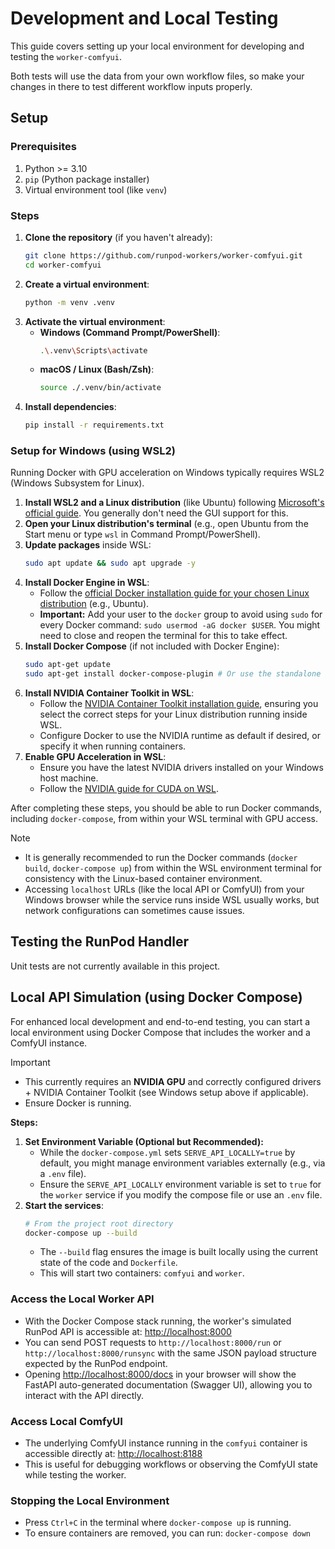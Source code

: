 # Development and Local Testing

This guide covers setting up your local environment for developing and testing the `worker-comfyui`.

Both tests will use the data from your own workflow files, so make your changes in there to test different workflow inputs properly.

## Setup

### Prerequisites

1.  Python >= 3.10
2.  `pip` (Python package installer)
3.  Virtual environment tool (like `venv`)

### Steps

1.  **Clone the repository** (if you haven't already):
    ```bash
    git clone https://github.com/runpod-workers/worker-comfyui.git
    cd worker-comfyui
    ```
2.  **Create a virtual environment**:
    ```bash
    python -m venv .venv
    ```
3.  **Activate the virtual environment**:
    - **Windows (Command Prompt/PowerShell)**:
      ```bash
      .\.venv\Scripts\activate
      ```
    - **macOS / Linux (Bash/Zsh)**:
      ```bash
      source ./.venv/bin/activate
      ```
4.  **Install dependencies**:
    ```bash
    pip install -r requirements.txt
    ```

### Setup for Windows (using WSL2)

Running Docker with GPU acceleration on Windows typically requires WSL2 (Windows Subsystem for Linux).

1.  **Install WSL2 and a Linux distribution** (like Ubuntu) following [Microsoft's official guide](https://learn.microsoft.com/en-us/windows/wsl/install). You generally don't need the GUI support for this.
2.  **Open your Linux distribution's terminal** (e.g., open Ubuntu from the Start menu or type `wsl` in Command Prompt/PowerShell).
3.  **Update packages** inside WSL:
    ```bash
    sudo apt update && sudo apt upgrade -y
    ```
4.  **Install Docker Engine in WSL**:
    - Follow the [official Docker installation guide for your chosen Linux distribution](https://docs.docker.com/engine/install/#server) (e.g., Ubuntu).
    - **Important:** Add your user to the `docker` group to avoid using `sudo` for every Docker command: `sudo usermod -aG docker $USER`. You might need to close and reopen the terminal for this to take effect.
5.  **Install Docker Compose** (if not included with Docker Engine):
    ```bash
    sudo apt-get update
    sudo apt-get install docker-compose-plugin # Or use the standalone binary method if preferred
    ```
6.  **Install NVIDIA Container Toolkit in WSL**:
    - Follow the [NVIDIA Container Toolkit installation guide](https://docs.nvidia.com/datacenter/cloud-native/container-toolkit/latest/install-guide.html), ensuring you select the correct steps for your Linux distribution running inside WSL.
    - Configure Docker to use the NVIDIA runtime as default if desired, or specify it when running containers.
7.  **Enable GPU Acceleration in WSL**:
    - Ensure you have the latest NVIDIA drivers installed on your Windows host machine.
    - Follow the [NVIDIA guide for CUDA on WSL](https://docs.nvidia.com/cuda/wsl-user-guide/index.html).

After completing these steps, you should be able to run Docker commands, including `docker-compose`, from within your WSL terminal with GPU access.

> [!NOTE]
>
> - It is generally recommended to run the Docker commands (`docker build`, `docker-compose up`) from within the WSL environment terminal for consistency with the Linux-based container environment.
> - Accessing `localhost` URLs (like the local API or ComfyUI) from your Windows browser while the service runs inside WSL usually works, but network configurations can sometimes cause issues.

## Testing the RunPod Handler

Unit tests are not currently available in this project.

## Local API Simulation (using Docker Compose)

For enhanced local development and end-to-end testing, you can start a local environment using Docker Compose that includes the worker and a ComfyUI instance.

> [!IMPORTANT]
>
> - This currently requires an **NVIDIA GPU** and correctly configured drivers + NVIDIA Container Toolkit (see Windows setup above if applicable).
> - Ensure Docker is running.

**Steps:**

1.  **Set Environment Variable (Optional but Recommended):**
    - While the `docker-compose.yml` sets `SERVE_API_LOCALLY=true` by default, you might manage environment variables externally (e.g., via a `.env` file).
    - Ensure the `SERVE_API_LOCALLY` environment variable is set to `true` for the `worker` service if you modify the compose file or use an `.env` file.
2.  **Start the services**:
    ```bash
    # From the project root directory
    docker-compose up --build
    ```
    - The `--build` flag ensures the image is built locally using the current state of the code and `Dockerfile`.
    - This will start two containers: `comfyui` and `worker`.

### Access the Local Worker API

- With the Docker Compose stack running, the worker's simulated RunPod API is accessible at: [http://localhost:8000](http://localhost:8000)
- You can send POST requests to `http://localhost:8000/run` or `http://localhost:8000/runsync` with the same JSON payload structure expected by the RunPod endpoint.
- Opening [http://localhost:8000/docs](http://localhost:8000/docs) in your browser will show the FastAPI auto-generated documentation (Swagger UI), allowing you to interact with the API directly.

### Access Local ComfyUI

- The underlying ComfyUI instance running in the `comfyui` container is accessible directly at: [http://localhost:8188](http://localhost:8188)
- This is useful for debugging workflows or observing the ComfyUI state while testing the worker.

### Stopping the Local Environment

- Press `Ctrl+C` in the terminal where `docker-compose up` is running.
- To ensure containers are removed, you can run: `docker-compose down`
